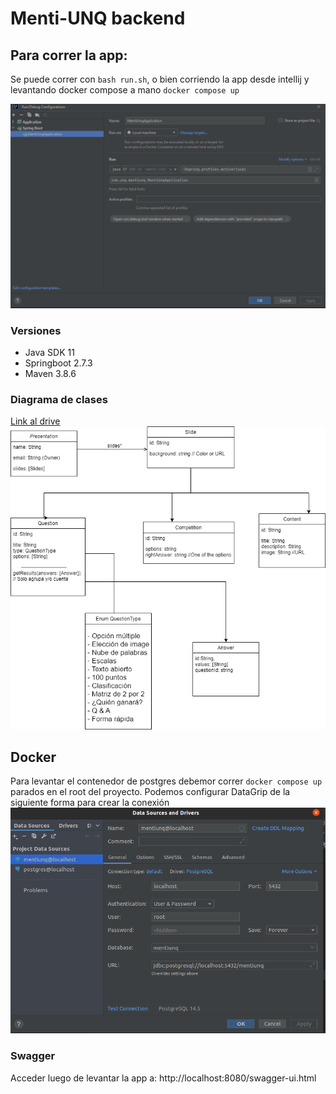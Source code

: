 # Menti-UNQ backend

## Para correr la app:

Se puede correr con
`bash run.sh`, o bien corriendo la app desde intellij y levantando docker compose a mano `docker compose up`

![configImage.png](/src/main/resources/configImage.png)

### Versiones
- Java SDK 11
- Springboot 2.7.3
- Maven 3.8.6

### Diagrama de clases

[Link al drive](https://app.diagrams.net/#G1YICNg5vj1PZvs2D5bFTnru9EpZPZcNd0)
![classDiagram.png](/src/main/resources/class_diagram.png)

## Docker

Para levantar el contenedor de postgres debemor correr `docker compose up` parados en el root del proyecto.
Podemos configurar DataGrip de la siguiente forma para crear la conexión
![img.png](src/main/resources/postgres_config.png)


### Swagger

Acceder luego de levantar la app a: http://localhost:8080/swagger-ui.html